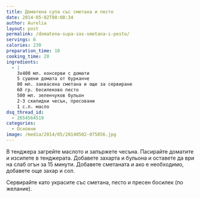 ```yaml
---
title: Доматена супа със сметана и песто
date: 2014-05-02T08:08:34
author: Aurelia
layout: post
permalink: /domatena-supa-sas-smetana-i-pesto/
servings: 6
calories: 230
preparation_time: 10
cooking_time: 20
ingredients:
  - |
    3x400 мл. консерви с домати
    5 сушени домата от бурканче
    80 мл. заквасена сметана и още за сервиране
    60 гр. босилеково песто
    500 мл. зеленчуков бульон
    2-3 скилидки чесън, пресовани
    1 с.л. масло
dsq_thread_id:
  - 2654564519
categories:
  - Основни
image: /media/2014/05/20140502-075856.jpg
---
```

В тенджера загрейте маслото и запържете чесъна. Пасирайте доматите и изсипете в тенджерата. Добавете захарта и бульона и оставете да ври на слаб огън за 15 минути. Добавете сметаната и ако е необходимо, добавете още захар и сол.
  
Сервирайте като украсите със сметана, песто и пресен босилек (по желание).